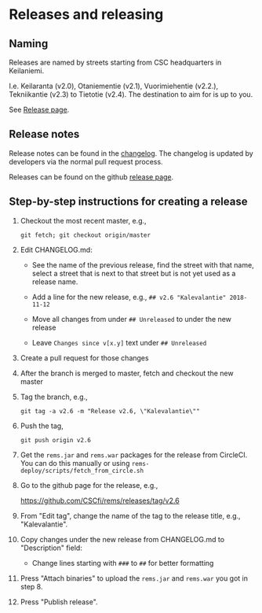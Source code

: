 # Releases and releasing

## Naming
Releases are named by streets starting from CSC headquarters in Keilaniemi.

I.e. Keilaranta (v2.0), Otaniementie (v2.1), Vuorimiehentie (v2.2.), Tekniikantie (v2.3) to Tietotie (v2.4).
The destination to aim for is up to you.

See [Release page](https://github.com/CSCfi/rems/releases).

## Release notes

Release notes can be found in the [changelog](../CHANGELOG.md). The
changelog is updated by developers via the normal pull request process.

Releases can be found on the github [release page](https://github.com/CSCfi/rems/releases).

## Step-by-step instructions for creating a release

1. Checkout the most recent master, e.g.,

   `git fetch; git checkout origin/master`

2. Edit CHANGELOG.md:

   - See the name of the previous release, find the street with that name,
     select a street that is next to that street but is not yet used as
     a release name.

   - Add a line for the new release, e.g.,
     `## v2.6 "Kalevalantie" 2018-11-12`

   - Move all changes from under `## Unreleased` to under the new release

   - Leave `Changes since v[x.y]` text under `## Unreleased`

3. Create a pull request for those changes

4. After the branch is merged to master, fetch and checkout the new master

5. Tag the branch, e.g.,

   `git tag -a v2.6 -m "Release v2.6, \"Kalevalantie\""`

6. Push the tag,

   `git push origin v2.6`

7. Get the `rems.jar` and `rems.war` packages for the release from CircleCI.
   You can do this manually or using `rems-deploy/scripts/fetch_from_circle.sh`

8. Go to the github page for the release, e.g.,

   https://github.com/CSCfi/rems/releases/tag/v2.6

9. From "Edit tag", change the name of the tag to the release title,
   e.g., "Kalevalantie".

10. Copy changes under the new release from CHANGELOG.md to "Description"
    field:

    - Change lines starting with `###` to `##` for better formatting

11. Press "Attach binaries" to upload the `rems.jar` and `rems.war` you got in step 8.

12. Press "Publish release".

